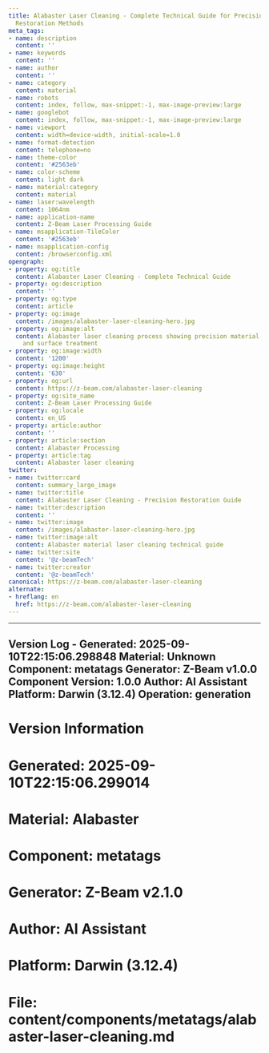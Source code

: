 ```yaml
---
title: Alabaster Laser Cleaning - Complete Technical Guide for Precision Material
  Restoration Methods
meta_tags:
- name: description
  content: ''
- name: keywords
  content: ''
- name: author
  content: ''
- name: category
  content: material
- name: robots
  content: index, follow, max-snippet:-1, max-image-preview:large
- name: googlebot
  content: index, follow, max-snippet:-1, max-image-preview:large
- name: viewport
  content: width=device-width, initial-scale=1.0
- name: format-detection
  content: telephone=no
- name: theme-color
  content: '#2563eb'
- name: color-scheme
  content: light dark
- name: material:category
  content: material
- name: laser:wavelength
  content: 1064nm
- name: application-name
  content: Z-Beam Laser Processing Guide
- name: msapplication-TileColor
  content: '#2563eb'
- name: msapplication-config
  content: /browserconfig.xml
opengraph:
- property: og:title
  content: Alabaster Laser Cleaning - Complete Technical Guide
- property: og:description
  content: ''
- property: og:type
  content: article
- property: og:image
  content: /images/alabaster-laser-cleaning-hero.jpg
- property: og:image:alt
  content: Alabaster laser cleaning process showing precision material restoration
    and surface treatment
- property: og:image:width
  content: '1200'
- property: og:image:height
  content: '630'
- property: og:url
  content: https://z-beam.com/alabaster-laser-cleaning
- property: og:site_name
  content: Z-Beam Laser Processing Guide
- property: og:locale
  content: en_US
- property: article:author
  content: ''
- property: article:section
  content: Alabaster Processing
- property: article:tag
  content: Alabaster laser cleaning
twitter:
- name: twitter:card
  content: summary_large_image
- name: twitter:title
  content: Alabaster Laser Cleaning - Precision Restoration Guide
- name: twitter:description
  content: ''
- name: twitter:image
  content: /images/alabaster-laser-cleaning-hero.jpg
- name: twitter:image:alt
  content: Alabaster material laser cleaning technical guide
- name: twitter:site
  content: '@z-beamTech'
- name: twitter:creator
  content: '@z-beamTech'
canonical: https://z-beam.com/alabaster-laser-cleaning
alternate:
- hreflang: en
  href: https://z-beam.com/alabaster-laser-cleaning
---
```


---
Version Log - Generated: 2025-09-10T22:15:06.298848
Material: Unknown
Component: metatags
Generator: Z-Beam v1.0.0
Component Version: 1.0.0
Author: AI Assistant
Platform: Darwin (3.12.4)
Operation: generation
---

# Version Information
# Generated: 2025-09-10T22:15:06.299014
# Material: Alabaster
# Component: metatags
# Generator: Z-Beam v2.1.0
# Author: AI Assistant
# Platform: Darwin (3.12.4)
# File: content/components/metatags/alabaster-laser-cleaning.md